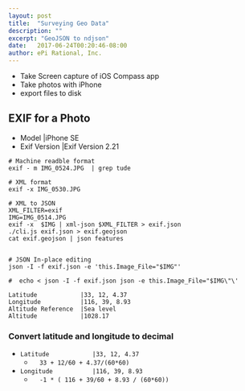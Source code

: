 ```yaml
---
layout: post
title:  "Surveying Geo Data"
description: ""
excerpt: "GeoJSON to ndjson"
date:   2017-06-24T00:20:46-08:00
author: ePi Rational, Inc.
---
```


* Take Screen capture of iOS Compass app
* Take photos with iPhone
* export files to disk


## EXIF for a Photo
* Model               |iPhone SE
* Exif Version        |Exif Version 2.21

```
# Machine readble format
exif - m IMG_0524.JPG  | grep tude

# XML format
exif -x IMG_0530.JPG

# XML to JSON
XML_FILTER=exif
IMG=IMG_0514.JPG
exif -x  $IMG | xml-json $XML_FILTER > exif.json
./cli.js exif.json > exif.geojson
cat exif.geojson | json features


# JSON In-place editing
json -I -f exif.json -e 'this.Image_File="$IMG"'

#  echo < json -I -f exif.json json -e this.Image_File="$IMG\"\'
```

```
Latitude            |33, 12, 4.37
Longitude           |116, 39, 8.93
Altitude Reference  |Sea level
Altitude            |1028.17
```


### Convert latitude and longitude to decimal
* `Latitude            |33, 12, 4.37`
  * `  33 + 12/60 + 4.37/(60*60)`
* `Longitude           |116, 39, 8.93`
  * `  -1 * ( 116 + 39/60 + 8.93 / (60*60))`
